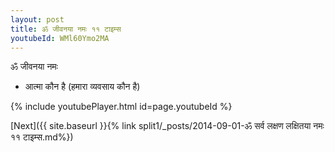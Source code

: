```yaml
---
layout: post
title: ॐ जीवनया नमः ११ टाइम्स
youtubeId: WMl60Ymo2MA
---
```

 
 
 ॐ जीवनया नमः  
 
 -  आत्मा कौन है (हमारा व्यवसाय कौन है) 
 
  
 
  
 
 
 
 
 
 


{% include youtubePlayer.html id=page.youtubeId %}
 
[Next]({{ site.baseurl }}{% link  split1/_posts/2014-09-01-ॐ सर्व लक्षण लक्षितया नमः ११ टाइम्स.md%})
 

